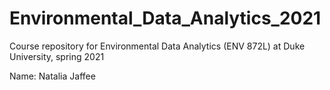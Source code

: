 # Environmental_Data_Analytics_2021
Course repository for Environmental Data Analytics (ENV 872L) at Duke University, spring 2021

Name: Natalia Jaffee